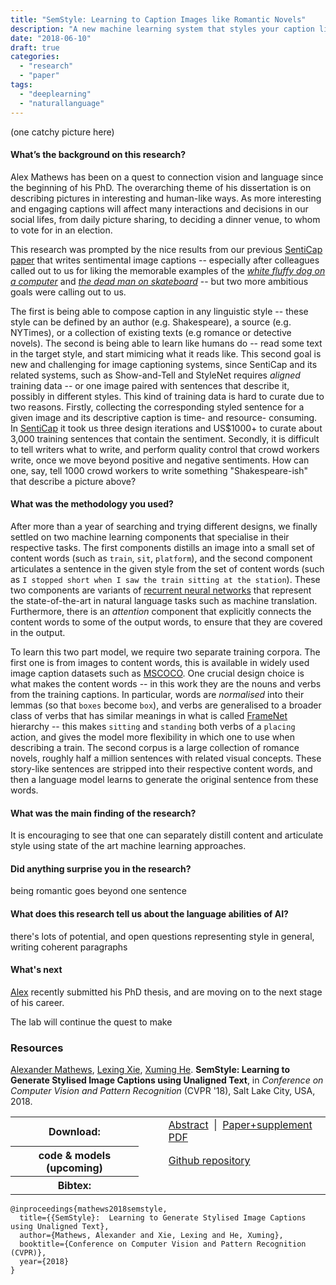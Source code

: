 ```yaml
---
title: "SemStyle: Learning to Caption Images like Romantic Novels"
description: "A new machine learning system that styles your caption like master story-tellers do."
date: "2018-06-10"
draft: true
categories:
  - "research"
  - "paper"
tags:
  - "deeplearning"
  - "naturallanguage"
---
```


(one catchy picture here)

<!-- this annotation truncates the post so that only part of it is shown -->
<!-- on homepage: -->
<!--more-->

#### What’s the background on this research?

Alex Mathews has been on a quest to connection vision and language since the beginning of his PhD. 
The overarching theme of his dissertation is on describing pictures in interesting and human-like ways. As more interesting and engaging captions will affect many interactions and decisions in our social lifes, from daily picture sharing, to deciding a dinner venue, to whom to vote for in an election. 

This research was prompted by the nice results from our previous [SentiCap paper](/post/senticap) that writes sentimental image captions -- especially after colleagues called out to us for liking the memorable examples of the _[white fluffy dog on a computer](/post/senticap)_ and _[the dead man on skateboard](/img/senticap/3x4.jpg)_ -- but two more ambitious goals were calling out to us. 

The first is being able to compose caption in any linguistic style -- these style can be defined by an author (e.g. Shakespeare), a source (e.g. NYTimes), or a collection of existing texts (e.g romance or detective novels). The second is being able to learn like humans do -- read some text in the target style, and start mimicing what it reads like. This second goal is new and challenging for image captioning systems, since SentiCap and its related systems, such as Show-and-Tell and StyleNet requires _aligned_ training data -- or one image paired with sentences that describe it, possibly in different styles. This kind of training data is hard to curate due to two reasons. Firstly, collecting the corresponding styled sentence for a given image and its descriptive caption is time- and resource- consuming. In [SentiCap](/post/senticap) it took us three design iterations and US$1000+ to curate about 3,000 training sentences that contain the sentiment. Secondly, it is difficult to tell writers what to write, and perform quality control that crowd workers write, once we move beyond positive and negative sentiments. How can one, say, tell 1000 crowd workers to write something "Shakespeare-ish" that describe a picture above?


#### What was the methodology you used?

<!-- talk about model, MT models for content and style -->
After more than a year of searching and trying different designs, we finally settled on two machine learning components that specialise in their respective tasks. The first components distills an image into a small set of content words (such as `train`, `sit`, `platform`), and the second component articulates a sentence in the given style from the set of content words (such as `I stopped short when I saw the train sitting at the station`). 
These two components are variants of [recurrent neural networks](https://en.wikipedia.org/wiki/Recurrent_neural_network) that represent the state-of-the-art in natural language tasks such as machine translation. Furthermore, there is an _attention_ component that explicitly connects the content words to some of the output words, to ensure that they are covered in the output. 

<!-- talk about how to do training -->
To learn this two part model, we require two separate training corpora. The first one is from images to content words, this is available in widely used image caption datasets such as [MSCOCO](http://cocodataset.org). One crucial design choice is what makes the content words -- in this work they are the nouns and verbs from the training captions. In particular, words are _normalised_ into their lemmas (so that `boxes` become `box`), and verbs are generalised to a broader class of verbs that has similar meanings in what is called [FrameNet](https://framenet.icsi.berkeley.edu/fndrupal/) hierarchy -- this makes `sitting` and `standing` both verbs of a `placing` action, and gives the model more flexibility in which one to use when describing a train. The second corpus is a large collection of romance novels, roughly half a million sentences with related visual concepts. These story-like sentences are stripped into their respective content words, and then a language model learns to generate the original sentence from these words. 

<!-- talk about designing evaluation (auto and human) -->

#### What was the main finding of the research?

It is encouraging to see that one can separately distill content and articulate style using state of the art machine learning approaches. 


#### Did anything surprise you in the research?

being romantic goes beyond one sentence 

#### What does this research tell us about the language abilities of AI?

there's lots of potential, and open questions
representing style in general, writing coherent paragraphs

#### What's next

[Alex](http://users.cecs.anu.edu.au/~u4534172/) recently submitted his PhD thesis, and are moving on to the next stage of his career. 

The lab will continue the quest to make 

### Resources

[Alexander Mathews](http://users.cecs.anu.edu.au/~u4534172/),
[Lexing Xie](http://users.cecs.anu.edu.au/~xlx/), 
[Xuming He](https://xmhe.bitbucket.io/). 
**SemStyle: Learning to Generate Stylised Image Captions using Unaligned Text**,
in *Conference on Computer Vision and Pattern Recognition* (CVPR '18), 
Salt Lake City, USA, 2018.

<table>
  <tr>
    <th>Download:</th>
    <td style="padding-left: 3em;">
      <a href="https://arxiv.org/abs/1805.07030">Abstract</a>
      &nbsp;|&nbsp;
      <a href="https://arxiv.org/pdf/1805.07030">Paper+supplement PDF</a>
    </td>
  </tr>
  <tr>
    <th>code & models (upcoming)</th>
    <td style="padding-left: 3em;">
      <a href="https://github.com/computationalmedia/semstyle">Github repository</a>
    </td>
  <tr>
  <tr>
    <th>Bibtex:</th>
    <td></td>
  </tr>
</table>

```
@inproceedings{mathews2018semstyle,
  title={{SemStyle}:  Learning to Generate Stylised Image Captions using Unaligned Text},
  author={Mathews, Alexander and Xie, Lexing and He, Xuming},
  booktitle={Conference on Computer Vision and Pattern Recognition (CVPR)},  
  year={2018}
}
```